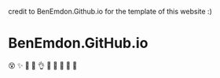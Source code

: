credit to BenEmdon.Github.io for the template of this website :)
# BenEmdon.GitHub.io

😵
✨
😬
🌁
👌
💖
🔨
🐧
🐸
🦑

